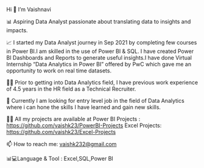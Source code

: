 Hi 👋 I’m Vaishnavi

📊 Aspiring Data Analyst passionate about translating data to insights and impacts.

📈 I started my Data Analyst journey in Sep 2021 by completing few courses in Power BI.I am skilled in the use of Power BI & SQL. I have created Power BI Dashboards and Reports to generate useful insights.I have done Virtual Internship “Data Analytics in Power BI” offered by PwC which gave me an opportunity to work on real time datasets.

👩‍💻 Prior to getting into Data Analytics field, I have previous work experience of 4.5 years in the HR field as a Technical Recruiter. 

👀 Currently I am looking for entry level job in the field of Data Analytics where i can hone the skills I have learned and gain new skills.

👩‍💻 All my projects are available at Power BI Projects : https://github.com/vaishk23/PowerBI-Projects   Excel Projects: https://github.com/vaishk23/Excel-Projects
   
📫 How to reach me: vaishk232@gmail.com

📊💻Language & Tool : Excel,SQL,Power BI

